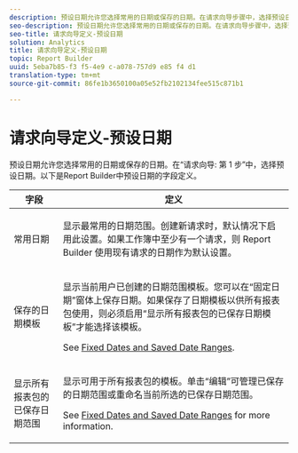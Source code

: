 ```yaml
---
description: 预设日期允许您选择常用的日期或保存的日期。在请求向导步骤中，选择预设日期。以下是Report Builder中预设日期的字段定义。
seo-description: 预设日期允许您选择常用的日期或保存的日期。在请求向导步骤中，选择预设日期。以下是Report Builder中预设日期的字段定义。
seo-title: 请求向导定义-预设日期
solution: Analytics
title: 请求向导定义-预设日期
topic: Report Builder
uuid: 5eba7b85-f3 f5-4e9 c-a078-757d9 e85 f4 d1
translation-type: tm+mt
source-git-commit: 86fe1b3650100a05e52fb2102134fee515c871b1

---
```



# 请求向导定义-预设日期

预设日期允许您选择常用的日期或保存的日期。在“请求向导: 第 1 步”中，选择预设日期。以下是Report Builder中预设日期的字段定义。

<table id="table_620F3BD3FD1B4C85A0319107EC03D54F"> 
 <thead> 
  <tr> 
   <th colname="col1" class="entry"> 字段 </th> 
   <th colname="col2" class="entry"> 定义 </th> 
  </tr> 
 </thead>
 <tbody> 
  <tr> 
   <td colname="col1"> <p>常用日期 </p> </td> 
   <td colname="col2"> <p>显示最常用的日期范围。创建新请求时，默认情况下启用此设置。如果工作簿中至少有一个请求，则 Report Builder 使用现有请求的日期作为默认设置。 </p> </td> 
  </tr> 
  <tr> 
   <td colname="col1"> <p> 保存的日期模板 </p> </td> 
   <td colname="col2"> <p>显示当前用户已创建的日期范围模板。您可以在“<span class="wintitle">固定日期</span>”窗体上保存日期。如果保存了日期模板以供所有报表包使用，则必须启用“<span class="wintitle">显示所有报表包的已保存日期模板</span>”才能选择该模板。 </p> <p>See <a href="../../../../analyze/report-builder/data-requests/configuring-report-dates/t-fixed-dates-and-saved-date-ranges.md#task_8C234FA8F90C4A168C09EF527D7FF445" type="task" format="dita" scope="local"> Fixed Dates and Saved Date Ranges</a>. </p> </td> 
  </tr> 
  <tr> 
   <td colname="col1"> <p>显示所有报表包的已保存日期范围 </p> </td> 
   <td colname="col2"> <p> 显示可用于所有报表包的模板。单击“<span class="wintitle">编辑</span>”可管理已保存的日期范围或重命名当前所选的已保存日期范围。 </p> <p>See <a href="../../../../analyze/report-builder/data-requests/configuring-report-dates/t-fixed-dates-and-saved-date-ranges.md#task_8C234FA8F90C4A168C09EF527D7FF445" type="task" format="dita" scope="local"> Fixed Dates and Saved Date Ranges</a> for more information. </p> </td> 
  </tr> 
 </tbody> 
</table>

